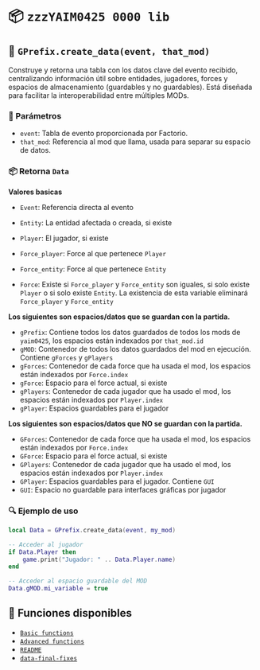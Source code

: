 # 📦 `zzzYAIM0425 0000 lib`

## 🔹 `GPrefix.create_data(event, that_mod)`

Construye y retorna una tabla con los datos clave del evento recibido, centralizando información útil sobre entidades, jugadores, forces y espacios de almacenamiento (guardables y no guardables). Está diseñada para facilitar la interoperabilidad entre múltiples MODs.

### 📌 Parámetros
- `event`: Tabla de evento proporcionada por Factorio.
- `that_mod`: Referencia al mod que llama, usada para separar su espacio de datos.

### 📦 Retorna `Data`
**Valores basicas**
- `Event`: Referencia directa al evento
- `Entity`: La entidad afectada o creada, si existe
- `Player`: El jugador, si existe

- `Force_player`: Force al que pertenece `Player`
- `Force_entity`: Force al que pertenece `Entity`
- `Force`: Existe si `Force_player` y `Force_entity` son iguales, si solo existe `Player` o si solo existe  `Entity`. La existencia de esta variable eliminará `Force_player` y `Force_entity`

**Los siguientes son espacios/datos que se guardan con la partida.**
- `gPrefix`: Contiene todos los datos guardados de todos los mods de `yaim0425`, los espacios están indexados por `that_mod.id`
- `gMOD`: Contenedor de todos los datos guardados del mod en ejecución. Contiene `gForces` y `gPlayers`
- `gForces`: Contenedor de cada force que ha usada el mod, los espacios están indexados por `Force.index`
- `gForce`: Espacio para el force actual, si existe
- `gPlayers`: Contenedor de cada jugador que ha usado el mod, los espacios están indexados por `Player.index`
- `gPlayer`: Espacios guardables para el jugador

**Los siguientes son espacios/datos que NO se guardan con la partida.**
- `GForces`: Contenedor de cada force que ha usada el mod, los espacios están indexados por `Force.index`
- `GForce`: Espacio para el force actual, si existe
- `GPlayers`: Contenedor de cada jugador que ha usado el mod, los espacios están indexados por `Player.index`
- `GPlayer`: Espacios guardables para el jugador. Contiene `GUI`
- `GUI`: Espacio no guardable para interfaces gráficas por jugador

### 🔍 Ejemplo de uso

```lua
local Data = GPrefix.create_data(event, my_mod)

-- Acceder al jugador
if Data.Player then
    game.print("Jugador: " .. Data.Player.name)
end

-- Acceder al espacio guardable del MOD
Data.gMOD.mi_variable = true
```

## 📘 Funciones disponibles

- [`Basic functions`](./Basic%20functions.md)
- [`Advanced functions`](./Advanced%20functions.md)
- [`README`](./README.md)
- [`data-final-fixes`](./data-final-fixes.md)

